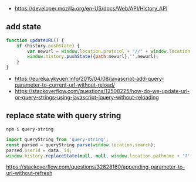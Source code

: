 - https://developer.mozilla.org/en-US/docs/Web/API/History_API

## add state

```javascript
function updateURL() {
    if (history.pushState) {
        var newurl = window.location.protocol + "//" + window.location.host + window.location.pathname + '?para=hello';
        window.history.pushState({path:newurl},'',newurl);
    }
}
```

- https://eureka.ykyuen.info/2015/04/08/javascript-add-query-parameter-to-current-url-without-reload/
- https://stackoverflow.com/questions/12508225/how-do-we-update-url-or-query-strings-using-javascript-jquery-without-reloading

## replace state with query string

`npm i query-string`

```javascript
import queryString from 'query-string';
const parsed = queryString.parse(window.location.search);
parsed.userId = data._id;
window.history.replaceState(null, null, window.location.pathname + '?' + queryString.stringify(parsed));
```

https://stackoverflow.com/questions/32828160/appending-parameter-to-url-without-refresh

